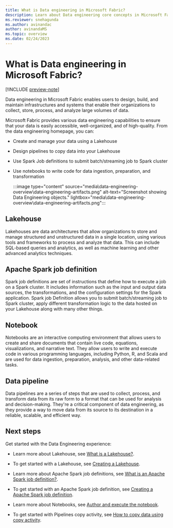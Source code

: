 ```yaml
---
title: What is Data engineering in Microsoft Fabric?
description: Learn about Data engineering core concepts in Microsoft Fabric and the analytics functionality it offers. 
ms.reviewer: snehagunda
ms.author: avinandac
author: avinandaMS
ms.topic: overview
ms.date: 02/24/2023
---
```


# What is Data engineering in Microsoft Fabric?

[!INCLUDE [preview-note](../includes/preview-note.md)]

Data engineering in Microsoft Fabric enables users to design, build, and maintain infrastructures and systems that enable their organizations to collect, store, process, and analyze large volumes of data.

Microsoft Fabric provides various data engineering capabilities to ensure that your data is easily accessible, well-organized, and of high-quality. From the data engineering homepage, you can: 

- Create and manage your data using a Lakehouse

- Design pipelines to copy data into your Lakehouse

- Use Spark Job definitions to submit batch/streaming job to Spark cluster

- Use notebooks to write code for data ingestion, preparation, and transformation 

    :::image type="content" source="media\data-engineering-overview\data-engineering-artifacts.png" alt-text="Screenshot showing Data Engineering objects." lightbox="media\data-engineering-overview\data-engineering-artifacts.png":::

## Lakehouse

Lakehouses are data architectures that allow organizations to store and manage structured and unstructured data in a single location, using various tools and frameworks to process and analyze that data. This can include SQL-based queries and analytics, as well as machine learning and other advanced analytics techniques.

## Apache Spark job definition

Spark job definitions are set of instructions that define how to execute a job on a Spark cluster. It includes information such as the input and output data sources, the transformations, and the configuration settings for the Spark application. Spark job Definition allows you to submit batch/streaming job to Spark cluster, apply different transformation logic to the data hosted on your Lakehouse along with many other things.

## Notebook

Notebooks are an interactive computing environment that allows users to create and share documents that contain live code, equations, visualizations, and narrative text. They allow users to write and execute code in various programming languages, including Python, R, and Scala and are used for data ingestion, preparation, analysis, and other data-related tasks.

## Data pipeline

Data pipelines are a series of steps that are used to collect, process, and transform data from its raw form to a format that can be used for analysis and decision-making. They're a critical component of data engineering, as they provide a way to move data from its source to its destination in a reliable, scalable, and efficient way.

## Next steps

Get started with the Data Engineering experience:

- Learn more about Lakehouse, see [What is a Lakehouse?](lakehouse-overview.md).

- To get started with a Lakehouse, see [Creating a Lakehouse](create-lakehouse.md).

- Learn more about Apache Spark job definitions, see [What is an Apache Spark job definition?](spark-job-definition.md).

- To get started with an Apache Spark job definition, see [Creating a Apache Spark job definition](create-spark-job-definition.md).

- Learn more about Notebooks, see [Author and execute the notebook](author-execute-notebook.md).

- To get started with Pipelines copy activity, see [How to copy data using copy activity](..\data-factory\copy-data-activity.md).

